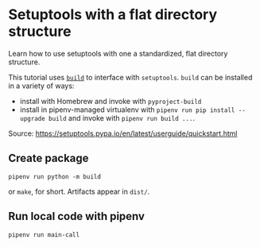 # Setuptools with a flat directory structure

Learn how to use setuptools with one a standardized, flat directory structure.

This tutorial uses [`build`](https://build.pypa.io/en/stable/) to interface with `setuptools`.
`build` can be installed in a variety of ways:

- install with Homebrew and invoke with `pyproject-build`
- install in pipenv-managed virtualenv with `pipenv run pip install --upgrade build` and invoke with
  `pipenv run build ...`.

Source: <https://setuptools.pypa.io/en/latest/userguide/quickstart.html>

## Create package

```shell
pipenv run python -m build
```

or `make`, for short.  Artifacts appear in `dist/`.

## Run local code with pipenv

```shell
pipenv run main-call
```

